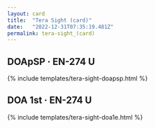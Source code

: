```yaml
---
layout: card
title:  "Tera Sight (card)"
date:   "2022-12-31T07:35:19.481Z"
permalink: tera-sight_(card)
---
```


## DOApSP &middot; EN-274 U

{% include templates/tera-sight-doapsp.html %}


## DOA 1st &middot; EN-274 U

{% include templates/tera-sight-doa1e.html %}
